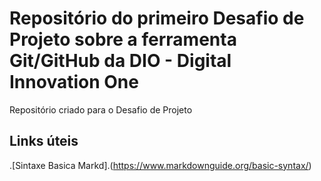 # Repositório do primeiro Desafio de Projeto sobre a ferramenta Git/GitHub da DIO - Digital Innovation One
Repositório criado para o Desafio de Projeto 

## Links úteis
.[Sintaxe Basica Markd].(https://www.markdownguide.org/basic-syntax/)
